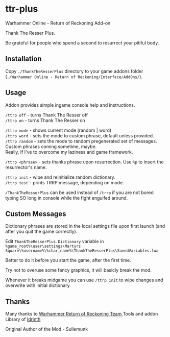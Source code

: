 # ttr-plus

Warhammer Online - Return of Reckoning Add-on 

Thank The Resser Plus.

Be grateful for people who spend a second to resurrect your pitiful body.

## Installation

Copy `./ThankTheResserPlus` directory to your game addons folder (`./Warhammer Online - Return of Reckoning/Interface/AddOns/`).

## Usage

Addon provides simple ingame console help and instructions.

`/ttrp off` - turns Thank The Resser off \
`/ttrp on`  - turns Thank The Resser on

`/ttrp mode`   - shows current mode (random | word) \
`/ttrp word`   - sets the mode to custom phrase, default unless provided. \
`/ttrp random` - sets the mode to random pregenerated set of messages. \
Custom phrases coming sometime, maybe. \
Really, if I've to overcome my laziness and game framework.

`/ttrp <phrase>` - sets thanks phrase upon resurrection. Use `%p` to insert the resurrector's name.

`/ttrp init` - wipe and reinitialize random dictionary. \
`/ttrp test` - prints TRRP message, depending on mode.

`/ThankTheResserPlus` can be used instead of `/trrp` if you are not bored typing SO long in console while the fight engulfed around.

## Custom Messages

Dictionary phrases are stored in the local settings file upon first launch (and after you quit the game correctly).

Edit `ThankTheResserPlus.Dictionary` variable in
`%game_root%\user\settings\Martyrs Square\%username%\%char_name%\ThankTheResserPlus\SavedVariables.lua`

Better to do it before you start the game, after the first time.

Try not to overuse some fancy graphics, it will basicly break the mod.

Whenever it breaks midgame you can use `/ttrp init` to wipe changes and overwrite with initial dictionary.


## Thanks

Many thanks to [Warhammer Return of Reckoning Team ](https://www.returnofreckoning.com/)
Tools and addon Library of [Idrinth](https://tools.idrinth.de/)

Original Author of the Mod - Sullemunk
